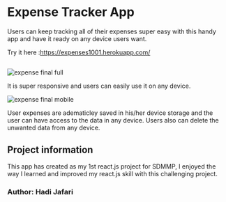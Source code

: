# Expense Tracker App

Users can keep tracking all of their expenses super easy with this handy app and have it ready on any device users want. 

Try it here :https://expenses1001.herokuapp.com/
##

![expense final full](https://user-images.githubusercontent.com/62669085/195421494-f9bdccb9-f38c-41ee-95f4-576aaac4e70f.jpg)

It is super responsive and users can easily use it on any device.

![expense final mobile](https://user-images.githubusercontent.com/62669085/195422319-5aafea92-c404-4638-b034-91db64c9059d.jpg)


User expenses are adematicley saved in his/her device storage and the user can have access to the data in any device. Users also can delete the unwanted data from any device. 

## Project information

This app has created as my 1st react.js project for SDMMP, I enjoyed the way I learned and improved my react.js skill with this challenging project.

### Author: Hadi Jafari
